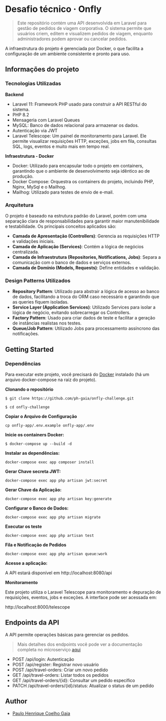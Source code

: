 # Desafio técnico &middot; Onfly
> Este repositório contém uma API desenvolvida em Laravel para gestão de pedidos de viagem corporativa. O sistema permite que usuários criem, editem e visualizem pedidos de viagem, enquanto administradores podem aprovar ou cancelar pedidos.

A infraestrutura do projeto é gerenciada por Docker, o que facilita a configuração de um ambiente consistente e pronto para uso.

## Informações do projeto

### Tecnologias Utilizadas
**Backend**

- Laravel 11: Framework PHP usado para construir a API RESTful do sistema.
- PHP 8.2
- Mensageria com Laravel Queues
- MySQL: Banco de dados relacional para armazenar os dados.
- Autenticação via JWT
- Laravel Telescope: Um painel de monitoramento para Laravel. Ele permite visualizar requisições HTTP, exceções, jobs em fila, consultas SQL, logs, eventos e muito mais em tempo real.

**Infraestrutura - Docker**

- Docker: Utilizado para encapsular todo o projeto em containers, garantindo que o ambiente de desenvolvimento seja idêntico ao de produção.
- Docker Compose: Orquestra os containers do projeto, incluindo PHP, Nginx, MySql e o Mailhog.
- Mailhog: Utilizado para testes de envio de e-mail.


### Arquitetura

O projeto é baseado na estrutura padrão do Laravel, porém com uma separação clara de responsabilidades para garantir maior manutenibilidade e testabilidade. Os principais conceitos aplicados são:
- **Camada de Apresentação (Controllers)**: Gerencia as requisições HTTP e validações iniciais.
- **Camada de Aplicação (Services)**: Contém a lógica de negócios centralizada.
- **Camada de Infraestrutura (Repositories, Notifications, Jobs)**: Separa a comunicação com o banco de dados e serviços externos.
- **Camada de Domínio (Models, Requests)**: Define entidades e validação.

### Design Patterns Utilizados

- **Repository Pattern**: Utilizado para abstrair a lógica de acesso ao banco de dados, facilitando a troca do ORM caso necessário e garantindo que as queries fiquem isoladas.
- **Service Layer (Application Services)**: Utilizado Services para isolar a lógica de negócio, evitando sobrecarregar os Controllers.
- **Factory Pattern**: Usado para criar dados de teste e facilitar a geração de instâncias realistas nos testes.
- **Queue/Job Pattern**: Utilizado Jobs para processamento assíncrono das notificações.

## Getting Started

### Dependências
Para executar este projeto, você precisará do [Docker](https://www.docker.com/) instalado (há um arquivo docker-compose na raiz do projeto).

**Clonando o repositório**
```shell
$ git clone https://github.com/ph-gaia/onfly-challenge.git

$ cd onfly-challenge
```

**Copiar o Arquivo de Configuração**
```
cp onfly-app/.env.example onfly-app/.env
```

**Inicie os containers Docker:**
```
$ docker-compose up --build -d
```

**Instalar as dependências:**
```
docker-compose exec app composer install
```

**Gerar Chave secreta JWT:**
```
docker-compose exec app php artisan jwt:secret
```

**Gerar Chave da Aplicação:**
```
docker-compose exec app php artisan key:generate
```

**Configurar o Banco de Dados:**
```
docker-compose exec app php artisan migrate
```

**Executar os teste**
```
docker-compose exec app php artisan test
```

**Fila e Notificação de Pedidos**
```
docker-compose exec app php artisan queue:work
```

**Acesse a aplicação:**

A API estará disponível em http://localhost:8080/api

**Monitoramento**

Este projeto utiliza o Laravel Telescope para monitoramento e depuração de requisições, eventos, jobs e exceções.
A interface pode ser acessada em:

http://localhost:8000/telescope

## Endpoints da API

A API permite operações básicas para gerenciar os pedidos.
> Mais detalhes dos endpoints você pode ver a documentação completa no microserviço [aqui](https://github.com/ph-gaia/onfly-challenge/blob/main/onfly-app/README.md)

- POST /api/login: Autenticação
- POST /api/register: Registrar novo usuário
- POST /api/travel-orders: Criar um novo pedido
- GET /api/travel-orders: Listar todos os pedidos
- GET /api/travel-orders/{id}: Consultar um pedido específico
- PATCH /api/travel-orders/{id}/status: Atualizar o status de um pedido


## Author
- [Paulo Henrique Coelho Gaia](https://www.linkedin.com/in/ph-gaia)